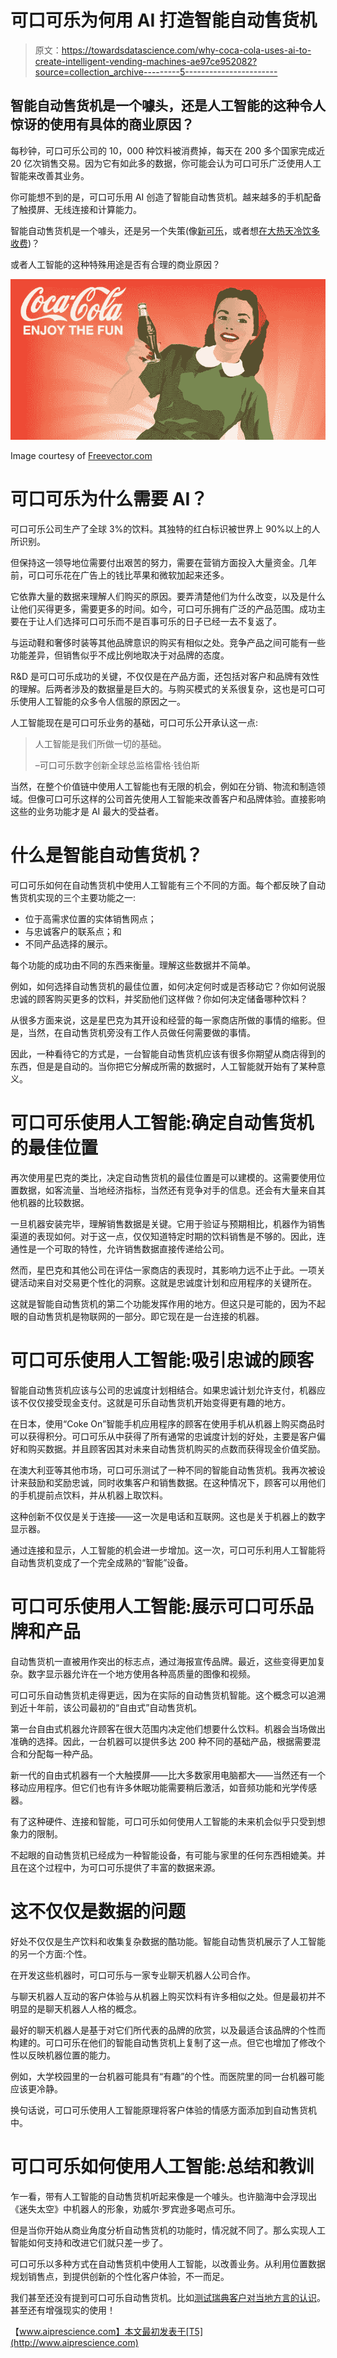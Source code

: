 # 可口可乐为何用 AI 打造智能自动售货机

> 原文：<https://towardsdatascience.com/why-coca-cola-uses-ai-to-create-intelligent-vending-machines-ae97ce952082?source=collection_archive---------5----------------------->

## 智能自动售货机是一个噱头，还是人工智能的这种令人惊讶的使用有具体的商业原因？

每秒钟，可口可乐公司的 10，000 种饮料被消费掉，每天在 200 多个国家完成近 20 亿次销售交易。因为它有如此多的数据，你可能会认为可口可乐广泛使用人工智能来改善其业务。

你可能想不到的是，可口可乐用 AI 创造了智能自动售货机。越来越多的手机配备了触摸屏、无线连接和计算能力。

智能自动售货机是一个噱头，还是另一个失策(像[新可乐](https://money.cnn.com/galleries/2007/biz2/0706/gallery.launch_hits_and_misses.biz2/8.html)，或者想[在大热天冷饮多收费](http://www.todayifoundout.com/index.php/2018/02/time-coca-cola-tried-introduce-vending-machines-charged-hot-days/))？

或者人工智能的这种特殊用途是否有合理的商业原因？

![](img/c5a141ccc68e3f1eb26c9dc055c30d5b.png)

Image courtesy of [Freevector.com](http://www.freevector.com)

# 可口可乐为什么需要 AI？

可口可乐公司生产了全球 3%的饮料。其独特的红白标识被世界上 90%以上的人所识别。

但保持这一领导地位需要付出艰苦的努力，需要在营销方面投入大量资金。几年前，可口可乐花在广告上的钱比苹果和微软加起来还多。

它依靠大量的数据来理解人们购买的原因。要弄清楚他们为什么改变，以及是什么让他们买得更多，需要更多的时间。如今，可口可乐拥有广泛的产品范围。成功主要在于让人们选择可口可乐而不是百事可乐的日子已经一去不复返了。

与运动鞋和奢侈时装等其他品牌意识的购买有相似之处。竞争产品之间可能有一些功能差异，但销售似乎不成比例地取决于对品牌的态度。

R&D 是可口可乐成功的关键，不仅仅是在产品方面，还包括对客户和品牌有效性的理解。后两者涉及的数据量是巨大的。与购买模式的关系很复杂，这也是可口可乐使用人工智能的众多令人信服的原因之一。

人工智能现在是可口可乐业务的基础，可口可乐公开承认这一点:

> 人工智能是我们所做一切的基础。
> 
> –可口可乐数字创新全球总监格雷格·钱伯斯

当然，在整个价值链中使用人工智能也有无限的机会，例如在分销、物流和制造领域。但像可口可乐这样的公司首先使用人工智能来改善客户和品牌体验。直接影响这些的业务功能才是 AI 最大的受益者。

# 什么是智能自动售货机？

可口可乐如何在自动售货机中使用人工智能有三个不同的方面。每个都反映了自动售货机实现的三个主要功能之一:

*   位于高需求位置的实体销售网点；
*   与忠诚客户的联系点；和
*   不同产品选择的展示。

每个功能的成功由不同的东西来衡量。理解这些数据并不简单。

例如，如何选择自动售货机的最佳位置，如何决定何时或是否移动它？你如何说服忠诚的顾客购买更多的饮料，并奖励他们这样做？你如何决定储备哪种饮料？

从很多方面来说，这是星巴克为其开设和经营的每一家商店所做的事情的缩影。但是，当然，在自动售货机旁没有工作人员做任何需要做的事情。

因此，一种看待它的方式是，一台智能自动售货机应该有很多你期望从商店得到的东西，但是是自动的。当你把它分解成所需的数据时，人工智能就开始有了某种意义。

# 可口可乐使用人工智能:确定自动售货机的最佳位置

再次使用星巴克的类比，决定自动售货机的最佳位置是可以建模的。这需要使用位置数据，如客流量、当地经济指标，当然还有竞争对手的信息。还会有大量来自其他机器的比较数据。

一旦机器安装完毕，理解销售数据是关键。它用于验证与预期相比，机器作为销售渠道的表现如何。对于这一点，仅仅知道特定时期的饮料销售是不够的。因此，连通性是一个可取的特性，允许销售数据直接传递给公司。

然而，星巴克和其他公司在评估一家商店的表现时，其影响力远不止于此。一项关键活动来自对交易更个性化的洞察。这就是忠诚度计划和应用程序的关键所在。

这就是智能自动售货机的第二个功能发挥作用的地方。但这只是可能的，因为不起眼的自动售货机是物联网的一部分。即它现在是一台连接的机器。

# 可口可乐使用人工智能:吸引忠诚的顾客

智能自动售货机应该与公司的忠诚度计划相结合。如果忠诚计划允许支付，机器应该不仅仅接受现金支付。这就是可乐自动售货机开始变得更有趣的地方。

在日本，使用“Coke On”智能手机应用程序的顾客在使用手机从机器上购买商品时可以获得积分。可口可乐从中获得了所有通常的忠诚度计划的好处，主要是客户偏好和购买数据。并且顾客因其对未来自动售货机购买的点数而获得现金价值奖励。

在澳大利亚等其他市场，可口可乐测试了一种不同的智能自动售货机。我再次被设计来鼓励和奖励忠诚，同时收集客户和销售数据。在这种情况下，顾客可以用他们的手机提前点饮料，并从机器上取饮料。

这种创新不仅仅是关于连接——这一次是电话和互联网。这也是关于机器上的数字显示器。

通过连接和显示，人工智能的机会进一步增加。这一次，可口可乐利用人工智能将自动售货机变成了一个完全成熟的“智能”设备。

# 可口可乐使用人工智能:展示可口可乐品牌和产品

自动售货机一直被用作突出的标志点，通过海报宣传品牌。最近，这些变得更加复杂。数字显示器允许在一个地方使用各种高质量的图像和视频。

可口可乐自动售货机走得更远，因为在实际的自动售货机智能。这个概念可以追溯到近十年前，该公司最初的“自由式”自动售货机。

第一台自由式机器允许顾客在很大范围内决定他们想要什么饮料。机器会当场做出准确的选择。因此，一台机器可以提供多达 200 种不同的基础产品，根据需要混合和分配每一种产品。

新一代的自由式机器有一个大触摸屏——比大多数家用电脑都大——当然还有一个移动应用程序。但它们也有许多休眠功能需要稍后激活，如音频功能和光学传感器。

有了这种硬件、连接和智能，可口可乐如何使用人工智能的未来机会似乎只受到想象力的限制。

不起眼的自动售货机已经成为一种智能设备，有可能与家里的任何东西相媲美。并且在这个过程中，为可口可乐提供了丰富的数据来源。

# 这不仅仅是数据的问题

好处不仅仅是生产饮料和收集复杂数据的酷功能。智能自动售货机展示了人工智能的另一个方面:个性。

在开发这些机器时，可口可乐与一家专业聊天机器人公司合作。

与聊天机器人互动的客户体验与从机器上购买饮料有许多相似之处。但是最初并不明显的是聊天机器人人格的概念。

最好的聊天机器人是基于对它们所代表的品牌的欣赏，以及最适合该品牌的个性而构建的。可口可乐在他们的智能自动售货机上复制了这一点。但它也增加了修改个性以反映机器位置的能力。

例如，大学校园里的一台机器可能具有“有趣”的个性。而医院里的同一台机器可能应该更冷静。

换句话说，可口可乐使用人工智能原理将客户体验的情感方面添加到自动售货机中。

# 可口可乐如何使用人工智能:总结和教训

乍一看，带有人工智能的自动售货机听起来像是一个噱头。也许脑海中会浮现出《迷失太空》中机器人的形象，劝威尔·罗宾逊多喝点可乐。

但是当你开始从商业角度分析自动售货机的功能时，情况就不同了。那么实现人工智能如何支持和改进它们就只差一步了。

可口可乐以多种方式在自动售货机中使用人工智能，以改善业务。从利用位置数据规划销售点，到提供创新的个性化客户体验，不一而足。

我们甚至还没有提到可口可乐自动售货机。比如[测试瑞典客户对当地方言的认识](https://www.coca-colacompany.com/stories/say-that-again-dialect-o-mate-is-the-voice-of-summer-in-sweden)。甚至还有增强现实的使用！

【www.aiprescience.com】本文最初发表于[T5](http://www.aiprescience.com)